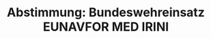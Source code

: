 ---
abstimmung:
  abstimmung: 2
  bundestagssitzung: 158
  datum: 7. Mai 2020
  legislaturperiode: 19
categories:
- Todo
data:
- title: Abstimmungsergebnis 20200507_1-data.pdf
  url: /res/2021-btw/abstimmungsergebnisse/20200507_1-data.pdf
- title: Abstimmungsergebnis 20200507_1_xls-data.xlsx
  url: /res/2021-btw/abstimmungsergebnisse/20200507_1_xls-data.xlsx
- title: Abstimmungsergebnis 20200507_1_xls-data.csv
  url: /res/2021-btw/abstimmungsergebnisse/csv/20200507_1_xls-data.csv
ergebnis:
  AfD:
    enthaltung: 0
    gesamt: 89
    ja: 0
    nein: 71
    nichtabgegeben: 18
    ungueltig: 0
  Bündnis 90/Die Grünen:
    enthaltung: 53
    gesamt: 67
    ja: 0
    nein: 5
    nichtabgegeben: 9
    ungueltig: 0
  Die Linke:
    enthaltung: 0
    gesamt: 69
    ja: 0
    nein: 48
    nichtabgegeben: 21
    ungueltig: 0
  FDP:
    enthaltung: 2
    gesamt: 80
    ja: 64
    nein: 0
    nichtabgegeben: 14
    ungueltig: 0
  cdu/csu:
    enthaltung: 0
    gesamt: 246
    ja: 216
    nein: 0
    nichtabgegeben: 30
    ungueltig: 0
  file: 20200507_1_xls-data.xlsx
  fraktionslos:
    enthaltung: 0
    gesamt: 6
    ja: 0
    nein: 3
    nichtabgegeben: 3
    ungueltig: 0
  spd:
    enthaltung: 0
    gesamt: 151
    ja: 128
    nein: 1
    nichtabgegeben: 22
    ungueltig: 0
layout: abstimmung
links:
- title: Link zu bundestag.de
  url: https://www.bundestag.de/parlament/plenum/abstimmung/abstimmung?id=667
preview: 'Deutscher Bundestag


  158. Sitzung des Deutschen Bundestages

  am Donnerstag, 7. Mai 2020


  Endgültiges Ergebnis der Namentlichen Abstimmung Nr. 2


  Beschlussempfehlung des Auswärtigen Ausschusses (3. Ausschuss)

  zu dem Antrag der Bundesregierung

  Beteiligung bewaffneter deutscher Streitkräfte an der durch die Europäische Union

  geführten militärischen Krisenbewältigungsoperation im Mittelmeer EUNAVFOR MED

  IRINI

  Drs. 19/18734 und 19/18951'
tags:
- Todo
title: 'Abstimmung: Bundeswehreinsatz EUNAVFOR MED IRINI'
---